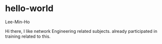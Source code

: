 # hello-world
Lee-Min-Ho

Hi there, I like network Engineering related subjects.
already participated in training related to this.

